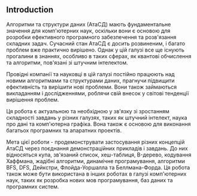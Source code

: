 ## Introduction

Алгоритми та структури даних (АтаСД) мають фундаментальне значення для комп'ютерних наук, оскільки вони є основою для розробки ефективного програмного забезпечення та розв'язання складних задач. Сучасний стан АтаСД є досить розвиненим, і багато проблем вже практично вирішено. Однак у цій галузі все ще існують прогалини в знаннях, особливо в таких сферах, як квантові обчислення та алгоритми, пов'язані зі штучним інтелектом.

Провідні компанії та науковці в цій галузі постійно працюють над новими алгоритмами та структурами даних, прагнучи підвищити ефективність та вирішити нові проблеми. Вони також займаються викладанням і дослідженнями, роблячи свій внесок у світові тенденції вирішення проблем.

Ця робота є актуальною та необхідною у зв'язку зі зростанням складності завдань у різних галузях, таких як штучний інтелект, наука про дані та комп'ютерна графіка. Вона також є основою для виконання багатьох програмних та апаратних проектів.

Мета цієї роботи - продемонструвати застосування різних концепцій АтаСД через поєднання демонстраційних прикладів і завдань. До них відносяться купа, зв'язаний список, хеш-таблиця, B-дерево, кодування Хаффмана, жадібні алгоритми, динамічне програмування, алгоритми BFS, DFS, Дейкстри, Флойда-Уоршалла та Беллмана-Форда. Ця робота також може бути використана в інших роботах в галузі комп'ютерних наук, таких як розробка нових мов програмування, баз даних та програмних систем.
